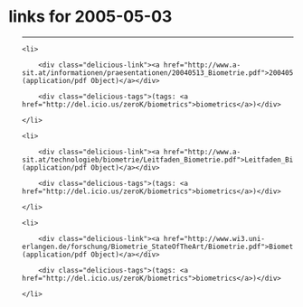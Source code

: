 # links for 2005-05-03

<ul class="delicious">

-------------------------------

	<li>

		<div class="delicious-link"><a href="http://www.a-sit.at/informationen/praesentationen/20040513_Biometrie.pdf">20040513_Biometrie.pdf (application/pdf Object)</a></div>

		<div class="delicious-tags">(tags: <a href="http://del.icio.us/zeroK/biometrics">biometrics</a>)</div>

	</li>

	<li>

		<div class="delicious-link"><a href="http://www.a-sit.at/technologieb/biometrie/Leitfaden_Biometrie.pdf">Leitfaden_Biometrie.pdf (application/pdf Object)</a></div>

		<div class="delicious-tags">(tags: <a href="http://del.icio.us/zeroK/biometrics">biometrics</a>)</div>

	</li>

	<li>

		<div class="delicious-link"><a href="http://www.wi3.uni-erlangen.de/forschung/Biometrie_StateOfTheArt/Biometrie.pdf">Biometrie.pdf (application/pdf Object)</a></div>

		<div class="delicious-tags">(tags: <a href="http://del.icio.us/zeroK/biometrics">biometrics</a>)</div>

	</li>

</ul>